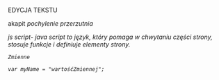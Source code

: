 
EDYCJA TEKSTU
 
<p> akapit
<em> pochylenie
<be> przerzutnia


js script- 
java script to język, który pomaga w chwytaniu części strony, stosuje funkcje i definiuje elementy strony.

    Zmienne 
    
    var myName = "wartośćZmiennej";












